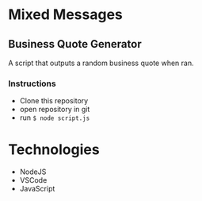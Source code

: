# Mixed Messages

## Business Quote Generator

 A script that outputs a random business quote when ran.

### Instructions
- Clone this repository
- open repository in git
- run ```$ node script.js```

 # Technologies
 - NodeJS
 - VSCode
 - JavaScript